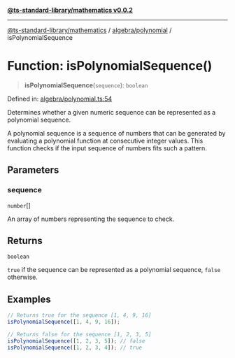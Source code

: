[**@ts-standard-library/mathematics v0.0.2**](../../../README.md)

***

[@ts-standard-library/mathematics](../../../README.md) / [algebra/polynomial](../README.md) / isPolynomialSequence

# Function: isPolynomialSequence()

> **isPolynomialSequence**(`sequence`): `boolean`

Defined in: [algebra/polynomial.ts:54](https://github.com/gabaudette/ts-stdlib/blob/725aff52e6f28b9942b278b955914b3ace9f325c/packages/mathematics/src/algebra/polynomial.ts#L54)

Determines whether a given numeric sequence can be represented as a polynomial sequence.

A polynomial sequence is a sequence of numbers that can be generated by evaluating a polynomial function at consecutive integer values.
This function checks if the input sequence of numbers fits such a pattern.

## Parameters

### sequence

`number`[]

An array of numbers representing the sequence to check.

## Returns

`boolean`

`true` if the sequence can be represented as a polynomial sequence,
 `false` otherwise.

## Examples

```ts
// Returns true for the sequence [1, 4, 9, 16]
isPolynomialSequence([1, 4, 9, 16]);
```

```ts
// Returns false for the sequence [1, 2, 3, 5]
isPolynomialSequence([1, 2, 3, 5]); // false
isPolynomialSequence([1, 2, 3, 4]); // true
```
